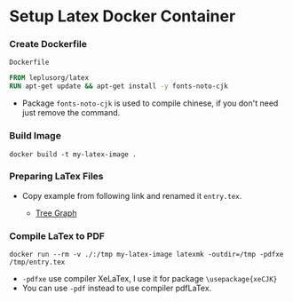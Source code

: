 # Setup Latex Docker Container

### Create Dockerfile

`Dockerfile`

```Dockerfile
FROM leplusorg/latex
RUN apt-get update && apt-get install -y fonts-noto-cjk
```

- Package `fonts-noto-cjk` is used to compile chinese, if you don't need just remove the command.

### Build Image

```
docker build -t my-latex-image .
```

### Preparing LaTex Files

- Copy example from following link and renamed it `entry.tex`.

    - [Tree Graph](./examples/forest.md)

### Compile LaTex to PDF

```
docker run --rm -v ./:/tmp my-latex-image latexmk -outdir=/tmp -pdfxe /tmp/entry.tex
```

- `-pdfxe` use compiler XeLaTex, I use it for package `\usepackage{xeCJK}`
- You can use `-pdf` instead to use compiler pdfLaTex.
